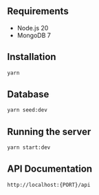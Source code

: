 ## Requirements

- Node.js 20
- MongoDB 7

## Installation

```bash
yarn
```

## Database

```bash
yarn seed:dev
```

## Running the server

```bash
yarn start:dev
```

## API Documentation

`http://localhost:{PORT}/api`
